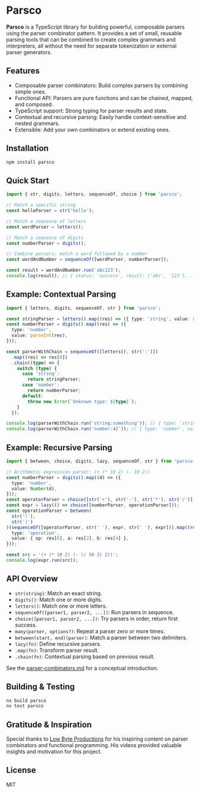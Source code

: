 # Parsco

**Parsco** is a TypeScript library for building powerful, composable parsers using the parser combinator pattern. It provides a set of small, reusable parsing tools that can be combined to create complex grammars and interpreters, all without the need for separate tokenization or external parser generators.

## Features

- Composable parser combinators: Build complex parsers by combining simple ones.
- Functional API: Parsers are pure functions and can be chained, mapped, and composed.
- TypeScript support: Strong typing for parser results and state.
- Contextual and recursive parsing: Easily handle context-sensitive and nested grammars.
- Extensible: Add your own combinators or extend existing ones.

## Installation

```bash
npm install parsco
```

## Quick Start

```typescript
import { str, digits, letters, sequenceOf, choice } from 'parsco';

// Match a specific string
const helloParser = str('hello');

// Match a sequence of letters
const wordParser = letters();

// Match a sequence of digits
const numberParser = digits();

// Combine parsers: match a word followed by a number
const wordAndNumber = sequenceOf([wordParser, numberParser]);

const result = wordAndNumber.run('abc123');
console.log(result); // { status: 'success', result: ['abc', '123'], ... }
```

## Example: Contextual Parsing

```typescript
import { letters, digits, sequenceOf, str } from 'parsco';

const stringParser = letters().map((res) => ({ type: 'string', value: res }));
const numberParser = digits().map((res) => ({
  type: 'number',
  value: parseInt(res),
}));

const parserWithChain = sequenceOf([letters(), str(':')])
  .map((res) => res[0])
  .chain((type) => {
    switch (type) {
      case 'string':
        return stringParser;
      case 'number':
        return numberParser;
      default:
        throw new Error(`Unknown type: ${type}`);
    }
  });

console.log(parserWithChain.run('string:something')); // { type: 'string', value: 'something' }
console.log(parserWithChain.run('number:42')); // { type: 'number', value: 42 }
```

## Example: Recursive Parsing

```typescript
import { between, choice, digits, lazy, sequenceOf, str } from 'parsco';

// Arithmetic expression parser: (+ (* 10 2) (- 10 2))
const numberParser = digits().map((d) => ({
  type: 'number',
  value: Number(d),
}));
const operatorParser = choice([str('+'), str('-'), str('*'), str('/')]);
const expr = lazy(() => choice([numberParser, operationParser]));
const operationParser = between(
  str('('),
  str(')')
)(sequenceOf([operatorParser, str(' '), expr, str(' '), expr])).map((res) => ({
  type: 'operation',
  value: { op: res[0], a: res[2], b: res[4] },
}));

const src = '(+ (* 10 2) (- (/ 50 3) 2))';
console.log(expr.run(src));
```

## API Overview

- `str(string)`: Match an exact string.
- `digits()`: Match one or more digits.
- `letters()`: Match one or more letters.
- `sequenceOf([parser1, parser2, ...])`: Run parsers in sequence.
- `choice([parser1, parser2, ...])`: Try parsers in order, return first success.
- `many(parser, options?)`: Repeat a parser zero or more times.
- `between(start, end)(parser)`: Match a parser between two delimiters.
- `lazy(fn)`: Define recursive parsers.
- `.map(fn)`: Transform parser result.
- `.chain(fn)`: Contextual parsing based on previous result.

See the [parser-combinators.md](../../parser-combinators.md) for a conceptual introduction.

## Building & Testing

```bash
nx build parsco
nx test parsco
```

## Gratitude & Inspiration

Special thanks to [Low Byte Productions](https://youtube.com/@lowbyteproductions?si=g-tzwy0UUqHRNU-b) for his inspiring content on parser combinators and functional programming. His videos provided valuable insights and motivation for this project.

## License

MIT
